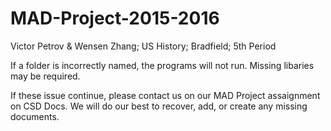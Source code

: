 # MAD-Project-2015-2016

Victor Petrov & Wensen Zhang; US History; Bradfield; 5th Period


If a folder is incorrectly named, the programs will not run. Missing libaries may be required. 

If these issue continue, please contact us on our MAD Project assaignment on CSD Docs. We will do our best to recover, add, or create any missing documents. 
